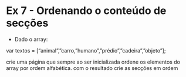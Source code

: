 # Ex 7 - Ordenando o conteúdo de secções

- Dado o array:

var textos = [“animal”,”carro,”humano”,”prédio”,”cadeira”,”objeto”];

crie uma página que sempre ao ser inicializada ordene os elementos do array por ordem alfabética. com o resultado crie as secções em ordem